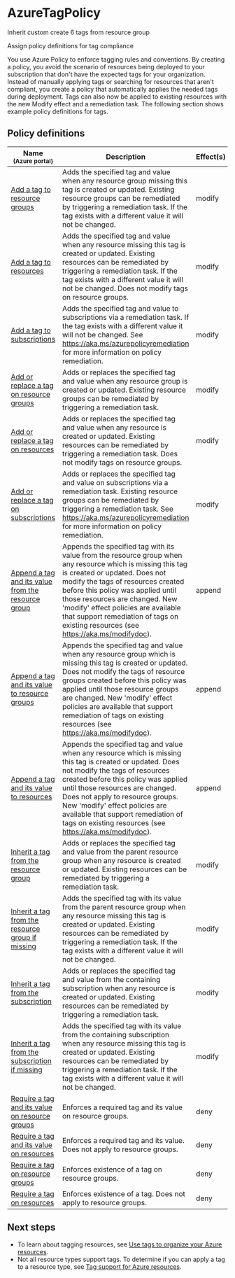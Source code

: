 # AzureTagPolicy
Inherit custom create 6 tags from resource group


Assign policy definitions for tag compliance

You use Azure Policy to enforce tagging rules and conventions. By creating a policy, you avoid the scenario of resources being deployed to your subscription that don't have the expected tags for your organization. Instead of manually applying tags or searching for resources that aren't compliant, you create a policy that automatically applies the needed tags during deployment. Tags can also now be applied to existing resources with the new Modify effect and a remediation task. The following section shows example policy definitions for tags.

<h2 id="policy-definitions">Policy definitions</h2>
<table>
<thead>
<tr>
<th>Name<br/><sub>(Azure portal)</sub></th>
<th>Description</th>
<th>Effect(s)</th>
<th>Version<br/><sub>(GitHub)</sub></th>
</tr>
</thead>
<tbody>
<tr>
<td><a href="https://portal.azure.com/#blade/Microsoft_Azure_Policy/PolicyDetailBlade/definitionId/%2Fproviders%2FMicrosoft.Authorization%2FpolicyDefinitions%2F726aca4c-86e9-4b04-b0c5-073027359532" data-linktype="external">Add a tag to resource groups</a></td>
<td>Adds the specified tag and value when any resource group missing this tag is created or updated. Existing resource groups can be remediated by triggering a remediation task. If the tag exists with a different value it will not be changed.</td>
<td>modify</td>
<td><a href="https://github.com/Azure/azure-policy/blob/master/built-in-policies/policyDefinitions/Tags/AddTag_ResourceGroup_Modify.json" data-linktype="external">1.0.0</a></td>
</tr>
<tr>
<td><a href="https://portal.azure.com/#blade/Microsoft_Azure_Policy/PolicyDetailBlade/definitionId/%2Fproviders%2FMicrosoft.Authorization%2FpolicyDefinitions%2F4f9dc7db-30c1-420c-b61a-e1d640128d26" data-linktype="external">Add a tag to resources</a></td>
<td>Adds the specified tag and value when any resource missing this tag is created or updated. Existing resources can be remediated by triggering a remediation task. If the tag exists with a different value it will not be changed. Does not modify tags on resource groups.</td>
<td>modify</td>
<td><a href="https://github.com/Azure/azure-policy/blob/master/built-in-policies/policyDefinitions/Tags/AddTag_Modify.json" data-linktype="external">1.0.0</a></td>
</tr>
<tr>
<td><a href="https://portal.azure.com/#blade/Microsoft_Azure_Policy/PolicyDetailBlade/definitionId/%2Fproviders%2FMicrosoft.Authorization%2FpolicyDefinitions%2F96d9a89c-0d67-41fc-899d-2b9599f76a24" data-linktype="external">Add a tag to subscriptions</a></td>
<td>Adds the specified tag and value to subscriptions via a remediation task. If the tag exists with a different value it will not be changed. See <a href="../../governance/policy/how-to/remediate-resources" data-linktype="relative-path">https://aka.ms/azurepolicyremediation</a> for more information on policy remediation.</td>
<td>modify</td>
<td><a href="https://github.com/Azure/azure-policy/blob/master/built-in-policies/policyDefinitions/Tags/AddTag_Subscription_Modify.json" data-linktype="external">1.0.0</a></td>
</tr>
<tr>
<td><a href="https://portal.azure.com/#blade/Microsoft_Azure_Policy/PolicyDetailBlade/definitionId/%2Fproviders%2FMicrosoft.Authorization%2FpolicyDefinitions%2Fd157c373-a6c4-483d-aaad-570756956268" data-linktype="external">Add or replace a tag on resource groups</a></td>
<td>Adds or replaces the specified tag and value when any resource group is created or updated. Existing resource groups can be remediated by triggering a remediation task.</td>
<td>modify</td>
<td><a href="https://github.com/Azure/azure-policy/blob/master/built-in-policies/policyDefinitions/Tags/AddOrReplaceTag_ResourceGroup_Modify.json" data-linktype="external">1.0.0</a></td>
</tr>
<tr>
<td><a href="https://portal.azure.com/#blade/Microsoft_Azure_Policy/PolicyDetailBlade/definitionId/%2Fproviders%2FMicrosoft.Authorization%2FpolicyDefinitions%2F5ffd78d9-436d-4b41-a421-5baa819e3008" data-linktype="external">Add or replace a tag on resources</a></td>
<td>Adds or replaces the specified tag and value when any resource is created or updated. Existing resources can be remediated by triggering a remediation task. Does not modify tags on resource groups.</td>
<td>modify</td>
<td><a href="https://github.com/Azure/azure-policy/blob/master/built-in-policies/policyDefinitions/Tags/AddOrReplaceTag_Modify.json" data-linktype="external">1.0.0</a></td>
</tr>
<tr>
<td><a href="https://portal.azure.com/#blade/Microsoft_Azure_Policy/PolicyDetailBlade/definitionId/%2Fproviders%2FMicrosoft.Authorization%2FpolicyDefinitions%2F61a4d60b-7326-440e-8051-9f94394d4dd1" data-linktype="external">Add or replace a tag on subscriptions</a></td>
<td>Adds or replaces the specified tag and value on subscriptions via a remediation task. Existing resource groups can be remediated by triggering a remediation task. See <a href="../../governance/policy/how-to/remediate-resources" data-linktype="relative-path">https://aka.ms/azurepolicyremediation</a> for more information on policy remediation.</td>
<td>modify</td>
<td><a href="https://github.com/Azure/azure-policy/blob/master/built-in-policies/policyDefinitions/Tags/AddOrReplaceTag_Subscription_Modify.json" data-linktype="external">1.0.0</a></td>
</tr>
<tr>
<td><a href="https://portal.azure.com/#blade/Microsoft_Azure_Policy/PolicyDetailBlade/definitionId/%2Fproviders%2FMicrosoft.Authorization%2FpolicyDefinitions%2F9ea02ca2-71db-412d-8b00-7c7ca9fcd32d" data-linktype="external">Append a tag and its value from the resource group</a></td>
<td>Appends the specified tag with its value from the resource group when any resource which is missing this tag is created or updated. Does not modify the tags of resources created before this policy was applied until those resources are changed. New 'modify' effect policies are available that support remediation of tags on existing resources (see <a href="/en-us/azure/governance/policy/concepts/effects#modify" data-linktype="absolute-path">https://aka.ms/modifydoc</a>).</td>
<td>append</td>
<td><a href="https://github.com/Azure/azure-policy/blob/master/built-in-policies/policyDefinitions/Tags/InheritTag_Append.json" data-linktype="external">1.0.0</a></td>
</tr>
<tr>
<td><a href="https://portal.azure.com/#blade/Microsoft_Azure_Policy/PolicyDetailBlade/definitionId/%2Fproviders%2FMicrosoft.Authorization%2FpolicyDefinitions%2F49c88fc8-6fd1-46fd-a676-f12d1d3a4c71" data-linktype="external">Append a tag and its value to resource groups</a></td>
<td>Appends the specified tag and value when any resource group which is missing this tag is created or updated. Does not modify the tags of resource groups created before this policy was applied until those resource groups are changed. New 'modify' effect policies are available that support remediation of tags on existing resources (see <a href="/en-us/azure/governance/policy/concepts/effects#modify" data-linktype="absolute-path">https://aka.ms/modifydoc</a>).</td>
<td>append</td>
<td><a href="https://github.com/Azure/azure-policy/blob/master/built-in-policies/policyDefinitions/Tags/ResourceGroupApplyTag_Append.json" data-linktype="external">1.0.0</a></td>
</tr>
<tr>
<td><a href="https://portal.azure.com/#blade/Microsoft_Azure_Policy/PolicyDetailBlade/definitionId/%2Fproviders%2FMicrosoft.Authorization%2FpolicyDefinitions%2F2a0e14a6-b0a6-4fab-991a-187a4f81c498" data-linktype="external">Append a tag and its value to resources</a></td>
<td>Appends the specified tag and value when any resource which is missing this tag is created or updated. Does not modify the tags of resources created before this policy was applied until those resources are changed. Does not apply to resource groups. New 'modify' effect policies are available that support remediation of tags on existing resources (see <a href="/en-us/azure/governance/policy/concepts/effects#modify" data-linktype="absolute-path">https://aka.ms/modifydoc</a>).</td>
<td>append</td>
<td><a href="https://github.com/Azure/azure-policy/blob/master/built-in-policies/policyDefinitions/Tags/ApplyTag_Append.json" data-linktype="external">1.0.1</a></td>
</tr>
<tr>
<td><a href="https://portal.azure.com/#blade/Microsoft_Azure_Policy/PolicyDetailBlade/definitionId/%2Fproviders%2FMicrosoft.Authorization%2FpolicyDefinitions%2Fcd3aa116-8754-49c9-a813-ad46512ece54" data-linktype="external">Inherit a tag from the resource group</a></td>
<td>Adds or replaces the specified tag and value from the parent resource group when any resource is created or updated. Existing resources can be remediated by triggering a remediation task.</td>
<td>modify</td>
<td><a href="https://github.com/Azure/azure-policy/blob/master/built-in-policies/policyDefinitions/Tags/InheritTag_AddOrReplace_Modify.json" data-linktype="external">1.0.0</a></td>
</tr>
<tr>
<td><a href="https://portal.azure.com/#blade/Microsoft_Azure_Policy/PolicyDetailBlade/definitionId/%2Fproviders%2FMicrosoft.Authorization%2FpolicyDefinitions%2Fea3f2387-9b95-492a-a190-fcdc54f7b070" data-linktype="external">Inherit a tag from the resource group if missing</a></td>
<td>Adds the specified tag with its value from the parent resource group when any resource missing this tag is created or updated. Existing resources can be remediated by triggering a remediation task. If the tag exists with a different value it will not be changed.</td>
<td>modify</td>
<td><a href="https://github.com/Azure/azure-policy/blob/master/built-in-policies/policyDefinitions/Tags/InheritTag_Add_Modify.json" data-linktype="external">1.0.0</a></td>
</tr>
<tr>
<td><a href="https://portal.azure.com/#blade/Microsoft_Azure_Policy/PolicyDetailBlade/definitionId/%2Fproviders%2FMicrosoft.Authorization%2FpolicyDefinitions%2Fb27a0cbd-a167-4dfa-ae64-4337be671140" data-linktype="external">Inherit a tag from the subscription</a></td>
<td>Adds or replaces the specified tag and value from the containing subscription when any resource is created or updated. Existing resources can be remediated by triggering a remediation task.</td>
<td>modify</td>
<td><a href="https://github.com/Azure/azure-policy/blob/master/built-in-policies/policyDefinitions/Tags/InheritTag_AddOrReplace_FromSubscription.json" data-linktype="external">1.0.0</a></td>
</tr>
<tr>
<td><a href="https://portal.azure.com/#blade/Microsoft_Azure_Policy/PolicyDetailBlade/definitionId/%2Fproviders%2FMicrosoft.Authorization%2FpolicyDefinitions%2F40df99da-1232-49b1-a39a-6da8d878f469" data-linktype="external">Inherit a tag from the subscription if missing</a></td>
<td>Adds the specified tag with its value from the containing subscription when any resource missing this tag is created or updated. Existing resources can be remediated by triggering a remediation task. If the tag exists with a different value it will not be changed.</td>
<td>modify</td>
<td><a href="https://github.com/Azure/azure-policy/blob/master/built-in-policies/policyDefinitions/Tags/InheritTag_Add_FromSubscription.json" data-linktype="external">1.0.0</a></td>
</tr>
<tr>
<td><a href="https://portal.azure.com/#blade/Microsoft_Azure_Policy/PolicyDetailBlade/definitionId/%2Fproviders%2FMicrosoft.Authorization%2FpolicyDefinitions%2F8ce3da23-7156-49e4-b145-24f95f9dcb46" data-linktype="external">Require a tag and its value on resource groups</a></td>
<td>Enforces a required tag and its value on resource groups.</td>
<td>deny</td>
<td><a href="https://github.com/Azure/azure-policy/blob/master/built-in-policies/policyDefinitions/Tags/ResourceGroupRequireTagAndValue_Deny.json" data-linktype="external">1.0.0</a></td>
</tr>
<tr>
<td><a href="https://portal.azure.com/#blade/Microsoft_Azure_Policy/PolicyDetailBlade/definitionId/%2Fproviders%2FMicrosoft.Authorization%2FpolicyDefinitions%2F1e30110a-5ceb-460c-a204-c1c3969c6d62" data-linktype="external">Require a tag and its value on resources</a></td>
<td>Enforces a required tag and its value. Does not apply to resource groups.</td>
<td>deny</td>
<td><a href="https://github.com/Azure/azure-policy/blob/master/built-in-policies/policyDefinitions/Tags/RequireTagAndValue_Deny.json" data-linktype="external">1.0.1</a></td>
</tr>
<tr>
<td><a href="https://portal.azure.com/#blade/Microsoft_Azure_Policy/PolicyDetailBlade/definitionId/%2Fproviders%2FMicrosoft.Authorization%2FpolicyDefinitions%2F96670d01-0a4d-4649-9c89-2d3abc0a5025" data-linktype="external">Require a tag on resource groups</a></td>
<td>Enforces existence of a tag on resource groups.</td>
<td>deny</td>
<td><a href="https://github.com/Azure/azure-policy/blob/master/built-in-policies/policyDefinitions/Tags/ResourceGroupRequireTag_Deny.json" data-linktype="external">1.0.0</a></td>
</tr>
<tr>
<td><a href="https://portal.azure.com/#blade/Microsoft_Azure_Policy/PolicyDetailBlade/definitionId/%2Fproviders%2FMicrosoft.Authorization%2FpolicyDefinitions%2F871b6d14-10aa-478d-b590-94f262ecfa99" data-linktype="external">Require a tag on resources</a></td>
<td>Enforces existence of a tag. Does not apply to resource groups.</td>
<td>deny</td>
<td><a href="https://github.com/Azure/azure-policy/blob/master/built-in-policies/policyDefinitions/Tags/RequireTag_Deny.json" data-linktype="external">1.0.1</a></td>
</tr>
</tbody>
</table>
<h2 id="next-steps">Next steps</h2>
<ul>
<li>To learn about tagging resources, see <a href="tag-resources" data-linktype="relative-path">Use tags to organize your Azure resources</a>.</li>
<li>Not all resource types support tags. To determine if you can apply a tag to a resource type, see <a href="tag-support" data-linktype="relative-path">Tag support for Azure resources</a>.</li>
</ul>
